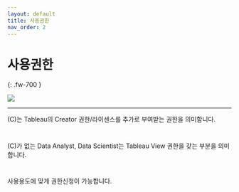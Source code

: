 ```yaml
---
layout: default
title: 사용권한
nav_order: 2
---
```


# 사용권한
{: .fw-700 }

![](/docs/images/Untitled-5304abe3-6740-47fc-bd45-e54089cd4dcd.png)

---

(C)는 Tableau의 Creator 권한/라이센스를 추가로 부여받는 권한을 의미함니다.  
#
(C)가 없는 Data Analyst, Data Scientist는 Tableau View 권한을 갖는 부분을 의미합니다.  
#
사용용도에 맞게 권한신청이 가능합니다.
